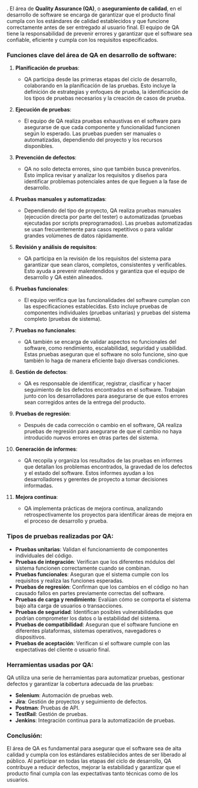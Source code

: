 .
El área de **Quality Assurance (QA)**, o **aseguramiento de calidad**, en el desarrollo de software se encarga de garantizar que el producto final cumpla con los estándares de calidad establecidos y que funcione correctamente antes de ser entregado al usuario final. El equipo de QA tiene la responsabilidad de prevenir errores y garantizar que el software sea confiable, eficiente y cumpla con los requisitos especificados.

### **Funciones clave del área de QA en desarrollo de software:**

1. **Planificación de pruebas**:
   - QA participa desde las primeras etapas del ciclo de desarrollo, colaborando en la planificación de las pruebas. Esto incluye la definición de estrategias y enfoques de prueba, la identificación de los tipos de pruebas necesarios y la creación de casos de prueba.
   
2. **Ejecución de pruebas**:
   - El equipo de QA realiza pruebas exhaustivas en el software para asegurarse de que cada componente y funcionalidad funcionen según lo esperado. Las pruebas pueden ser manuales o automatizadas, dependiendo del proyecto y los recursos disponibles.
   
3. **Prevención de defectos**:
   - QA no solo detecta errores, sino que también busca prevenirlos. Esto implica revisar y analizar los requisitos y diseños para identificar problemas potenciales antes de que lleguen a la fase de desarrollo.
   
4. **Pruebas manuales y automatizadas**:
   - Dependiendo del tipo de proyecto, QA realiza pruebas manuales (ejecución directa por parte del tester) o automatizadas (pruebas ejecutadas por scripts preprogramados). Las pruebas automatizadas se usan frecuentemente para casos repetitivos o para validar grandes volúmenes de datos rápidamente.

5. **Revisión y análisis de requisitos**:
   - QA participa en la revisión de los requisitos del sistema para garantizar que sean claros, completos, consistentes y verificables. Esto ayuda a prevenir malentendidos y garantiza que el equipo de desarrollo y QA estén alineados.

6. **Pruebas funcionales**:
   - El equipo verifica que las funcionalidades del software cumplan con las especificaciones establecidas. Esto incluye pruebas de componentes individuales (pruebas unitarias) y pruebas del sistema completo (pruebas de sistema).

7. **Pruebas no funcionales**:
   - QA también se encarga de validar aspectos no funcionales del software, como rendimiento, escalabilidad, seguridad y usabilidad. Estas pruebas aseguran que el software no solo funcione, sino que también lo haga de manera eficiente bajo diversas condiciones.

8. **Gestión de defectos**:
   - QA es responsable de identificar, registrar, clasificar y hacer seguimiento de los defectos encontrados en el software. Trabajan junto con los desarrolladores para asegurarse de que estos errores sean corregidos antes de la entrega del producto.
   
9. **Pruebas de regresión**:
   - Después de cada corrección o cambio en el software, QA realiza pruebas de regresión para asegurarse de que el cambio no haya introducido nuevos errores en otras partes del sistema.

10. **Generación de informes**:
    - QA recopila y organiza los resultados de las pruebas en informes que detallan los problemas encontrados, la gravedad de los defectos y el estado del software. Estos informes ayudan a los desarrolladores y gerentes de proyecto a tomar decisiones informadas.

11. **Mejora continua**:
    - QA implementa prácticas de mejora continua, analizando retrospectivamente los proyectos para identificar áreas de mejora en el proceso de desarrollo y prueba.

### **Tipos de pruebas realizadas por QA:**

- **Pruebas unitarias**: Validan el funcionamiento de componentes individuales del código.
- **Pruebas de integración**: Verifican que los diferentes módulos del sistema funcionen correctamente cuando se combinan.
- **Pruebas funcionales**: Aseguran que el sistema cumple con los requisitos y realiza las funciones esperadas.
- **Pruebas de regresión**: Confirman que los cambios en el código no han causado fallos en partes previamente correctas del software.
- **Pruebas de carga y rendimiento**: Evalúan cómo se comporta el sistema bajo alta carga de usuarios o transacciones.
- **Pruebas de seguridad**: Identifican posibles vulnerabilidades que podrían comprometer los datos o la estabilidad del sistema.
- **Pruebas de compatibilidad**: Aseguran que el software funcione en diferentes plataformas, sistemas operativos, navegadores o dispositivos.
- **Pruebas de aceptación**: Verifican si el software cumple con las expectativas del cliente o usuario final.

### **Herramientas usadas por QA:**
QA utiliza una serie de herramientas para automatizar pruebas, gestionar defectos y garantizar la cobertura adecuada de las pruebas:

- **Selenium**: Automación de pruebas web.
- **Jira**: Gestión de proyectos y seguimiento de defectos.
- **Postman**: Pruebas de API.
- **TestRail**: Gestión de pruebas.
- **Jenkins**: Integración continua para la automatización de pruebas.

### **Conclusión:**
El área de QA es fundamental para asegurar que el software sea de alta calidad y cumpla con los estándares establecidos antes de ser liberado al público. Al participar en todas las etapas del ciclo de desarrollo, QA contribuye a reducir defectos, mejorar la estabilidad y garantizar que el producto final cumpla con las expectativas tanto técnicas como de los usuarios.